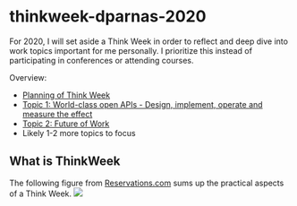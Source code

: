 # thinkweek-dparnas-2020
For 2020, I will set aside a Think Week in order to reflect and deep dive into work topics important for me personally. 
I prioritize this instead of participating in conferences or attending courses.

Overview: 
* [Planning of Think Week](https://github.com/elsewhat/thinkweek-dparnas-2020/milestone/1)
* [Topic 1: World-class open APIs - Design, implement, operate and measure the effect](https://github.com/elsewhat/thinkweek-dparnas-2020/milestone/2)
* [Topic 2: Future of Work](https://github.com/elsewhat/thinkweek-dparnas-2020/milestone/3)
* Likely 1-2 more topics to focus  

## What is ThinkWeek
The following figure from [Reservations.com](https://www.reservations.com/blog/resources/think-weeks/) sums up the practical aspects of a Think Week.
![](https://www.reservations.com/blog/wp-content/uploads/2019/06/think-week-03-1.jpg)

